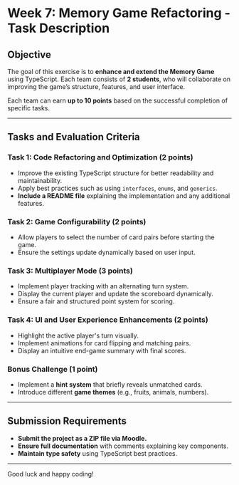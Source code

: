 # Week 7: Memory Game Refactoring - Task Description

## **Objective**
The goal of this exercise is to **enhance and extend the Memory Game** using TypeScript. Each team consists of **2 students**, who will collaborate on improving the game’s structure, features, and user interface.

Each team can earn **up to 10 points** based on the successful completion of specific tasks.

---

## **Tasks and Evaluation Criteria**

### **Task 1: Code Refactoring and Optimization (2 points)**
- Improve the existing TypeScript structure for better readability and maintainability.
- Apply best practices such as using `interfaces`, `enums`, and `generics`.
- **Include a README file** explaining the implementation and any additional features.

### **Task 2: Game Configurability (2 points)**
- Allow players to select the number of card pairs before starting the game.
- Ensure the settings update dynamically based on user input.

### **Task 3: Multiplayer Mode (3 points)**
- Implement player tracking with an alternating turn system.
- Display the current player and update the scoreboard dynamically.
- Ensure a fair and structured point system for scoring.

### **Task 4: UI and User Experience Enhancements (2 points)**
- Highlight the active player's turn visually.
- Implement animations for card flipping and matching pairs.
- Display an intuitive end-game summary with final scores.

### **Bonus Challenge (1 point)**
- Implement a **hint system** that briefly reveals unmatched cards.
- Introduce different **game themes** (e.g., fruits, animals, numbers).

---

## **Submission Requirements**
- **Submit the project as a ZIP file via Moodle.**
- **Ensure full documentation** with comments explaining key components.
- **Maintain type safety** using TypeScript best practices.

---

Good luck and happy coding!
